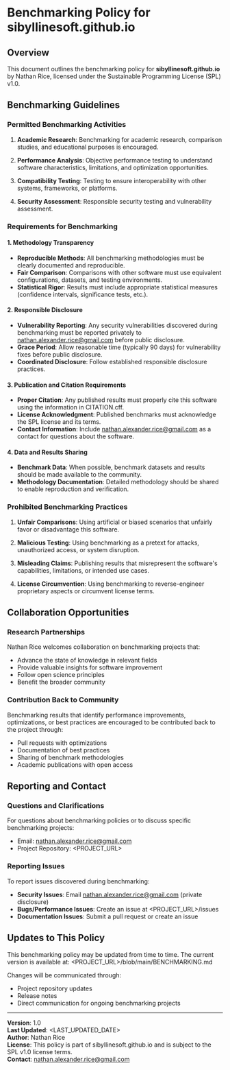 # Benchmarking Policy for sibyllinesoft.github.io

## Overview

This document outlines the benchmarking policy for **sibyllinesoft.github.io** by Nathan Rice, licensed under the Sustainable Programming License (SPL) v1.0.

## Benchmarking Guidelines

### Permitted Benchmarking Activities

1. **Academic Research**: Benchmarking for academic research, comparison studies, and educational purposes is encouraged.

2. **Performance Analysis**: Objective performance testing to understand software characteristics, limitations, and optimization opportunities.

3. **Compatibility Testing**: Testing to ensure interoperability with other systems, frameworks, or platforms.

4. **Security Assessment**: Responsible security testing and vulnerability assessment.

### Requirements for Benchmarking

#### 1. Methodology Transparency
- **Reproducible Methods**: All benchmarking methodologies must be clearly documented and reproducible.
- **Fair Comparison**: Comparisons with other software must use equivalent configurations, datasets, and testing environments.
- **Statistical Rigor**: Results must include appropriate statistical measures (confidence intervals, significance tests, etc.).

#### 2. Responsible Disclosure
- **Vulnerability Reporting**: Any security vulnerabilities discovered during benchmarking must be reported privately to nathan.alexander.rice@gmail.com before public disclosure.
- **Grace Period**: Allow reasonable time (typically 90 days) for vulnerability fixes before public disclosure.
- **Coordinated Disclosure**: Follow established responsible disclosure practices.

#### 3. Publication and Citation Requirements
- **Proper Citation**: Any published results must properly cite this software using the information in CITATION.cff.
- **License Acknowledgment**: Published benchmarks must acknowledge the SPL license and its terms.
- **Contact Information**: Include nathan.alexander.rice@gmail.com as a contact for questions about the software.

#### 4. Data and Results Sharing
- **Benchmark Data**: When possible, benchmark datasets and results should be made available to the community.
- **Methodology Documentation**: Detailed methodology should be shared to enable reproduction and verification.

### Prohibited Benchmarking Practices

1. **Unfair Comparisons**: Using artificial or biased scenarios that unfairly favor or disadvantage this software.

2. **Malicious Testing**: Using benchmarking as a pretext for attacks, unauthorized access, or system disruption.

3. **Misleading Claims**: Publishing results that misrepresent the software's capabilities, limitations, or intended use cases.

4. **License Circumvention**: Using benchmarking to reverse-engineer proprietary aspects or circumvent license terms.

## Collaboration Opportunities

### Research Partnerships
Nathan Rice welcomes collaboration on benchmarking projects that:
- Advance the state of knowledge in relevant fields
- Provide valuable insights for software improvement
- Follow open science principles
- Benefit the broader community

### Contribution Back to Community
Benchmarking results that identify performance improvements, optimizations, or best practices are encouraged to be contributed back to the project through:
- Pull requests with optimizations
- Documentation of best practices
- Sharing of benchmark methodologies
- Academic publications with open access

## Reporting and Contact

### Questions and Clarifications
For questions about benchmarking policies or to discuss specific benchmarking projects:
- Email: nathan.alexander.rice@gmail.com
- Project Repository: <PROJECT_URL>

### Reporting Issues
To report issues discovered during benchmarking:
- **Security Issues**: Email nathan.alexander.rice@gmail.com (private disclosure)
- **Bugs/Performance Issues**: Create an issue at <PROJECT_URL>/issues
- **Documentation Issues**: Submit a pull request or create an issue

## Updates to This Policy

This benchmarking policy may be updated from time to time. The current version is available at:
<PROJECT_URL>/blob/main/BENCHMARKING.md

Changes will be communicated through:
- Project repository updates
- Release notes
- Direct communication for ongoing benchmarking projects

---

**Version**: 1.0  
**Last Updated**: <LAST_UPDATED_DATE>  
**Author**: Nathan Rice  
**License**: This policy is part of sibyllinesoft.github.io and is subject to the SPL v1.0 license terms.  
**Contact**: nathan.alexander.rice@gmail.com